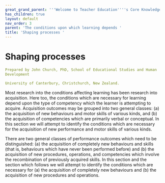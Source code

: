 ```yaml
---
great_grand_parent: '''Welcome to Teacher Education''''s Core Knowledge and Skills.'''
has_children: true
layout: default
nav_order: 3
parent: 'The conditions upon which learning depends '
title: 'Shaping processes '
---
```

# Shaping processes


```yaml
Prepared by John Church, PhD, School of Educational Studies and Human
Development

University of Canterbury, Christchurch, New Zealand.
```


Most research into the conditions affecting learning has been research
into acquisition. Here too, the conditions which are necessary for
learning depend upon the type of competency which the learner is
attempting to acquire. Acquisition outcomes may be grouped into two
general classes: (a) the acquisition of new behaviours and motor skills
of various kinds, and (b) the acquisition of competencies which are
primarily verbal or conceptual. In this section we will attempt to
identify the conditions which are necessary for the acquisition of new
performance and motor skills of various kinds.

There are two general classes of performance outcomes which need to be
distinguished: (a) the acquisition of completely new behaviours and
skills (that is, behaviours which have never been performed before) and
(b) the acquisition of new procedures, operations, and competencies
which involve the recombination of previously acquired skills. In this
section and the section which follows we will attempt to identify the
conditions which are necessary for (a) the acquisition of completely new
behaviours and (b) the acquisition of new procedures and operations.
